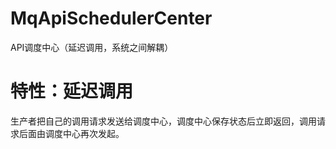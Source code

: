 # MqApiSchedulerCenter
API调度中心（延迟调用，系统之间解耦）

# 特性：延迟调用
生产者把自己的调用请求发送给调度中心，调度中心保存状态后立即返回，调用请求后面由调度中心再次发起。
